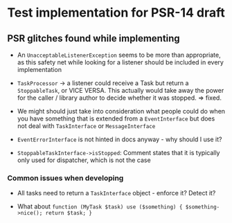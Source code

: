 # Test implementation for PSR-14 draft

## PSR glitches found while implementing

- An `UnacceptableListenerException` seems to be more than appropriate, as this safety net while looking for a listener should be included in every implementation

- `TaskProcessor` -> a listener could receive a Task but return a `StoppableTask`, or VICE VERSA. This actually would take away the power for the caller / library author to decide whether it was stopped.
=> fixed.

- We might should just take into consideration what people could do when you have something that is extended from a `EventInterface` but does not deal with `TaskInterface` or `MessageInterface`

- `EventErrorInterface` is not hinted in docs anyway - why should I use it?

- `StoppableTaskInterface->isStopped`: Comment states that it is typically only used for dispatcher, which is not the case

### Common issues when developing

- All tasks need to return a `TaskInterface` object - enforce it? Detect it?

- What about `function (MyTask $task) use ($something) { $something->nice(); return $task; }`